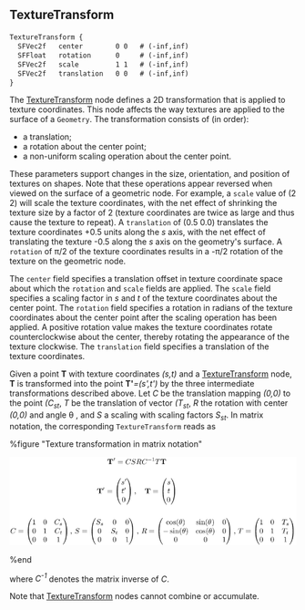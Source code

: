 ## TextureTransform

```
TextureTransform {
  SFVec2f   center        0 0   # (-inf,inf)
  SFFloat   rotation      0     # (-inf,inf)
  SFVec2f   scale         1 1   # (-inf,inf)
  SFVec2f   translation   0 0   # (-inf,inf)
}
```

The [TextureTransform](#texturetransform) node defines a 2D transformation that
is applied to texture coordinates. This node affects the way textures are
applied to the surface of a `Geometry`. The transformation consists of (in
order):

- a translation;
- a rotation about the center point;
- a non-uniform scaling operation about the center point.

These parameters support changes in the size, orientation, and position of
textures on shapes. Note that these operations appear reversed when viewed on
the surface of a geometric node. For example, a `scale` value of (2 2) will
scale the texture coordinates, with the net effect of shrinking the texture size
by a factor of 2 (texture coordinates are twice as large and thus cause the
texture to repeat). A `translation` of (0.5 0.0) translates the texture
coordinates +0.5 units along the *s* axis, with the net effect of translating
the texture -0.5 along the *s* axis on the geometry's surface. A `rotation` of
π/2 of the texture coordinates results in a -π/2 rotation of the texture on
the geometric node.

The `center` field specifies a translation offset in texture coordinate space
about which the `rotation` and `scale` fields are applied. The `scale` field
specifies a scaling factor in *s* and *t* of the texture coordinates about the
center point. The `rotation` field specifies a rotation in radians of the
texture coordinates about the center point after the scaling operation has been
applied. A positive rotation value makes the texture coordinates rotate
counterclockwise about the center, thereby rotating the appearance of the
texture clockwise. The `translation` field specifies a translation of the
texture coordinates.

Given a point **T** with texture coordinates *(s,t)* and a
[TextureTransform](#texturetransform) node, **T** is transformed into the point
**T'***=(s',t')* by the three intermediate transformations described above. Let
*C* be the translation mapping *(0,0)* to the point
*(C<sub>s</sub><sub>t</sub>*, *T* be the translation of vector
*(T<sub>s</sub><sub>t</sub>*, *R* the rotation with center *(0,0)* and angle θ
, and *S* a scaling with scaling factors *S<sub>s</sub><sub>t</sub>*. In matrix
notation, the corresponding `TextureTransform` reads as

%figure "Texture transformation in matrix notation"

![texture_transform.png](images/texture_transform.png)

%end

where *C<sup>-1</sup>* denotes the matrix inverse of *C*.

Note that [TextureTransform](#texturetransform) nodes cannot combine or
accumulate.
